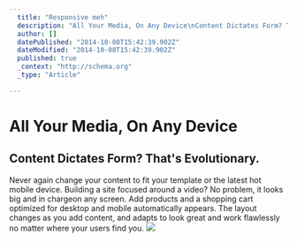 ```yaml
---
  title: "Responsive meh"
  description: "All Your Media, On Any Device\nContent Dictates Form? That&#39;s Evolutionary.\nNever again change your content to fit your template or the latest hot mobile devi"
  author: []
  datePublished: "2014-10-08T15:42:39.902Z"
  dateModified: "2014-10-08T15:42:39.902Z"
  published: true
  _context: "http://schema.org"
  _type: "Article"

---
```

# All Your Media, On Any Device

## Content Dictates Form? That's Evolutionary.

Never again change your content to fit your template or the latest hot mobile device. Building a site focused around a video? No problem, it looks big and in chargeon any screen. Add products and a shopping cart optimized for desktop and mobile automatically appears. The layout changes as you add content, and adapts to look great and work flawlessly no matter where your users find you.
![](https://s3-us-west-2.amazonaws.com/cdn.thegrid.io/posts/Page-Setp.gif)